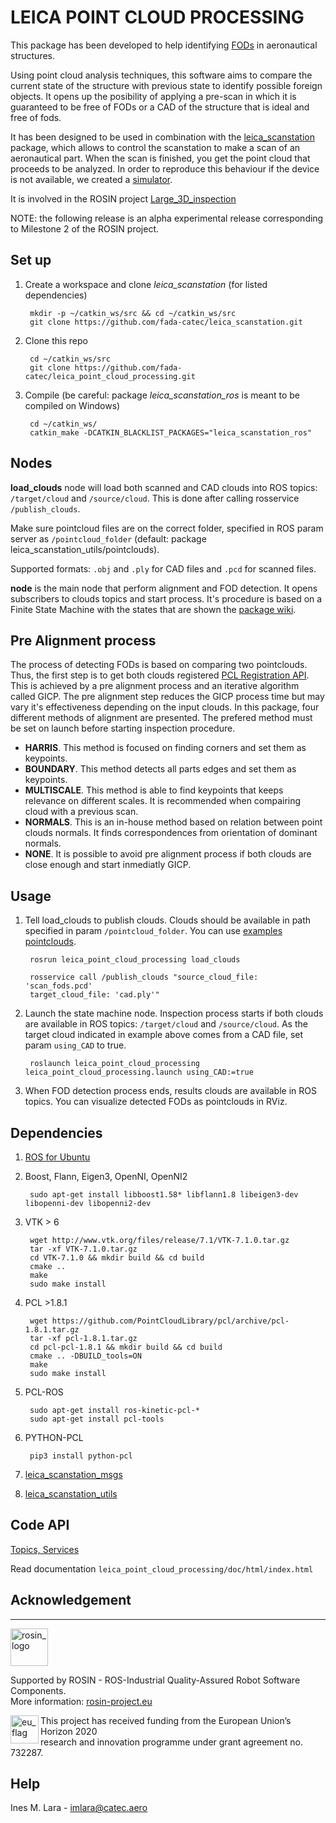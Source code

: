 # LEICA POINT CLOUD PROCESSING #

This package has been developed to help identifying [FODs](https://www.fodcontrol.com/what-is-fod/) in aeronautical structures. 

Using point cloud analysis techniques, this software aims to compare the current state of the structure with previous state to identify possible foreign objects. It opens up the posibility of applying a pre-scan in which it is guaranteed to be free of FODs or a CAD of the structure that is ideal and free of fods. 

It has been designed to be used in combination with the [leica_scanstation](https://github.com/fada-catec/leica_scanstation) package, which allows to control the scanstation to make a scan of an aeronautical part. When the scan is finished, you get the point cloud that proceeds to be analyzed. In order to reproduce this behaviour if the device is not available, we created a [simulator](https://github.com/fada-catec/leica_gazebo_simulator).

It is involved in the ROSIN project [Large_3D_inspection](http://wiki.ros.org/large_3d_inspection)

NOTE: the following release is an alpha experimental release corresponding to Milestone 2 of the ROSIN project.

## Set up ##
1. Create a workspace and clone *leica_scanstation* (for listed dependencies)

        mkdir -p ~/catkin_ws/src && cd ~/catkin_ws/src
        git clone https://github.com/fada-catec/leica_scanstation.git

2. Clone this repo

        cd ~/catkin_ws/src
        git clone https://github.com/fada-catec/leica_point_cloud_processing.git

3. Compile (be careful: package *leica_scanstation_ros* is meant to be compiled on Windows) 

        cd ~/catkin_ws/
        catkin_make -DCATKIN_BLACKLIST_PACKAGES="leica_scanstation_ros"

## Nodes ##

**load_clouds** node will load both scanned and CAD clouds into ROS topics: `/target/cloud` and `/source/cloud`. This is done after calling rosservice `/publish_clouds`.

Make sure pointcloud files are on the correct folder, specified in ROS param server as `/pointcloud_folder` (default: package leica_scanstation_utils/pointclouds).

Supported formats: `.obj` and `.ply` for CAD files and `.pcd` for scanned files.

**node** is the main node that perform alignment and FOD detection. It opens subscribers to clouds topics and start process. It's procedure is based on a Finite State Machine with the states that are shown the [package wiki](http://wiki.ros.org/leica_point_cloud_processing#Workflow).

## Pre Alignment process ##

The process of detecting FODs is based on comparing two pointclouds. Thus, the first step is to get both clouds registered [PCL Registration API](https://pointclouds.org/documentation/tutorials/registration_api.html). This is achieved by a pre alignment process and an iterative algorithm called GICP. The pre alignment step reduces the GICP process time but may vary it's effectiveness depending on the input clouds. In this package, four different methods of alignment are presented. The prefered method must be set on launch before starting inspection procedure. 

- **HARRIS**. This method is focused on finding corners and set them as keypoints.
- **BOUNDARY**. This method detects all parts edges and set them as keypoints.
- **MULTISCALE**. This method is able to find keypoints that keeps relevance on different scales. It is recommended when compairing cloud with a previous scan.
- **NORMALS**. This is an in-house method based on relation between point clouds normals. It finds correspondences from orientation of dominant normals. 
- **NONE**. It is possible to avoid pre alignment process if both clouds are close enough and start inmediatly GICP.

## Usage ##

1. Tell load_clouds to publish clouds. Clouds should be available in path specified in param `/pointcloud_folder`. You can use [examples pointclouds](https://github.com/fada-catec/leica_scanstation/tree/master/leica_scanstation_utils/pointclouds).

        rosrun leica_point_cloud_processing load_clouds

        rosservice call /publish_clouds "source_cloud_file: 'scan_fods.pcd'
        target_cloud_file: 'cad.ply'" 

2. Launch the state machine node. Inspection process starts if both clouds are available in ROS topics: `/target/cloud` and `/source/cloud`. As the target cloud indicated in example above comes from a CAD file, set param `using_CAD` to true.

        roslaunch leica_point_cloud_processing leica_point_cloud_processing.launch using_CAD:=true

3. When FOD detection process ends, results clouds are available in ROS topics. You can visualize detected FODs as pointclouds in RViz.

## Dependencies ##

1. [ROS for Ubuntu](http://wiki.ros.org/Installation/Ubuntu)

2. Boost, Flann, Eigen3, OpenNI, OpenNI2

        sudo apt-get install libboost1.58* libflann1.8 libeigen3-dev libopenni-dev libopenni2-dev

3. VTK > 6

        wget http://www.vtk.org/files/release/7.1/VTK-7.1.0.tar.gz
        tar -xf VTK-7.1.0.tar.gz
        cd VTK-7.1.0 && mkdir build && cd build
        cmake ..
        make                                                                   
        sudo make install

4. PCL >1.8.1

        wget https://github.com/PointCloudLibrary/pcl/archive/pcl-1.8.1.tar.gz
        tar -xf pcl-1.8.1.tar.gz
        cd pcl-pcl-1.8.1 && mkdir build && cd build
        cmake .. -DBUILD_tools=ON
        make
        sudo make install

5. PCL-ROS

        sudo apt-get install ros-kinetic-pcl-*
        sudo apt-get install pcl-tools

6. PYTHON-PCL

        pip3 install python-pcl

7. [leica_scanstation_msgs](https://github.com/fada-catec/leica_scanstation/tree/master/leica_scanstation_msgs)

8. [leica_scanstation_utils](https://github.com/fada-catec/leica_scanstation/tree/master/leica_scanstation_utils)

## Code API ##

[Topics, Services](http://wiki.ros.org/leica_point_cloud_processing#Code_API)

Read documentation `leica_point_cloud_processing/doc/html/index.html`

##  Acknowledgement ##
***
<!-- 
    ROSIN acknowledgement from the ROSIN press kit
    @ https://github.com/rosin-project/press_kit
-->

<a href="http://rosin-project.eu">
  <img src="http://rosin-project.eu/wp-content/uploads/rosin_ack_logo_wide.png" 
       alt="rosin_logo" height="60" >
</a>

Supported by ROSIN - ROS-Industrial Quality-Assured Robot Software Components.  
More information: <a href="http://rosin-project.eu">rosin-project.eu</a>

<img src="http://rosin-project.eu/wp-content/uploads/rosin_eu_flag.jpg" 
     alt="eu_flag" height="45" align="left" >  

This project has received funding from the European Union’s Horizon 2020  
research and innovation programme under grant agreement no. 732287. 

## Help ##
Ines M. Lara - imlara@catec.aero
